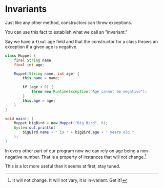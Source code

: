 # Invariants


Just like any other method, constructors can throw exceptions.

You can use this fact to establish what we call an "invariant."

Say we have a `final` age field and that the constructor for a class throws an exception
if a given age is negative.

```java
class Muppet {
    final String name;
    final int age;

    Muppet(String name, int age) {
        this.name = name;

        if (age < 0) {
            throw new RuntimeException("Age cannot be negative");
        }
        this.age = age;
    }
}

void main() {
    Muppet bigBird = new Muppet("Big Bird", 6);
    System.out.println(
        bigBird.name + " is " + bigBird.age + " years old."
    );
}
```

In every other part of our program now we can rely on age being a non-negative number.
That is a property of instances that will not change.[^naming]

This is a lot more useful than it seems at first, stay tuned.

[^naming]: It will not change. It will not vary, it is in-variant. Get it?

